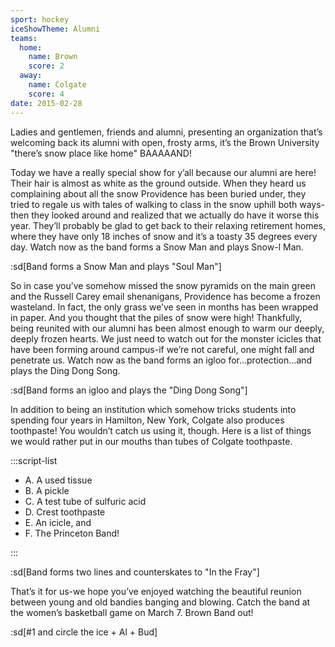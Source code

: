 ```yaml
---
sport: hockey
iceShowTheme: Alumni
teams:
  home:
    name: Brown
    score: 2
  away:
    name: Colgate
    score: 4
date: 2015-02-28
---
```


Ladies and gentlemen, friends and alumni, presenting an organization that’s welcoming back its alumni with open, frosty arms, it’s the Brown University "there’s snow place like home" BAAAAAND!

Today we have a really special show for y’all because our alumni are here! Their hair is almost as white as the ground outside. When they heard us complaining about all the snow Providence has been buried under, they tried to regale us with tales of walking to class in the snow uphill both ways-then they looked around and realized that we actually do have it worse this year. They’ll probably be glad to get back to their relaxing retirement homes, where they have only 18 inches of snow and it’s a toasty 35 degrees every day. Watch now as the band forms a Snow Man and plays Snow-l Man.

:sd[Band forms a Snow Man and plays "Soul Man"]

So in case you’ve somehow missed the snow pyramids on the main green and the Russell Carey email shenanigans, Providence has become a frozen wasteland. In fact, the only grass we’ve seen in months has been wrapped in paper. And you thought that the piles of snow were high! Thankfully, being reunited with our alumni has been almost enough to warm our deeply, deeply frozen hearts. We just need to watch out for the monster icicles that have been forming around campus-if we’re not careful, one might fall and penetrate us. Watch now as the band forms an igloo for...protection...and plays the Ding Dong Song.

:sd[Band forms an igloo and plays the "Ding Dong Song"]

In addition to being an institution which somehow tricks students into spending four years in Hamilton, New York, Colgate also produces toothpaste! You wouldn’t catch us using it, though. Here is a list of things we would rather put in our mouths than tubes of Colgate toothpaste.

:::script-list

- A. A used tissue
- B. A pickle
- C. A test tube of sulfuric acid
- D. Crest toothpaste
- E. An icicle, and
- F. The Princeton Band!

:::

:sd[Band forms two lines and counterskates to "In the Fray"]

That’s it for us-we hope you’ve enjoyed watching the beautiful reunion between young and old bandies banging and blowing. Catch the band at the women’s basketball game on March 7. Brown Band out!

:sd[#1 and circle the ice + Al + Bud]
